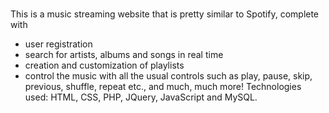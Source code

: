 #
This is a music streaming website that is pretty similar to Spotify, complete with 
- user registration
- search for artists, albums and songs in real time
- creation and customization of playlists
- control the music with all the usual controls such as play, pause, skip, previous, shuffle, repeat etc., and much, much more! 
Technologies used: HTML, CSS, PHP, JQuery, JavaScript and MySQL.
